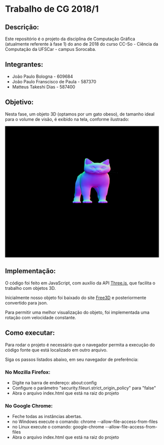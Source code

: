 # Trabalho de CG 2018/1

## Descrição:
Este repositório é o projeto da disciplina de Computação Gráfica (atualmente referente à fase 1) do ano de 2018 do curso CC-So - Ciência da Computação da UFSCar - campus Sorocaba.


## Integrantes:
- João Paulo Bologna - 609684
- João Paulo Franscisco de Paula - 587370
- Matteus Takeshi Dias - 587400


## Objetivo:
Nesta fase, um objeto 3D (optamos por um gato obeso), de tamanho ideal para o volume de visão, é exibido na tela, conforme ilustrado:

![](print.png)


## Implementação:
O código foi feito em JavaScript, com auxílio da API [Three.js], que facilita o trabalho com objetos 3D.

Inicialmente nosso objeto foi baixado do site [Free3D] e posteriormente convertido para json.

Para permitir uma melhor visualização do objeto, foi implementada uma rotação com velocidade constante.


## Como executar:
Para rodar o projeto é necessário que o navegador permita a execução do código fonte que está localizado em outro arquivo.

Siga os passos listados abaixo, em seu navegador de preferência:

### No Mozilla Firefox:
- Digite na barra de endereço: about:config
- Configure o parâmetro "security.fileuri.strict_origin_policy" para "false"
- Abra o arquivo index.html que está na raiz do projeto

### No Google Chrome:
- Feche todas as instâncias abertas.
- no Windows execute o comando: chrome --allow-file-access-from-files
- no Linux execute o comando: google-chrome --allow-file-access-from-files
- Abra o arquivo index.html que está na raiz do projeto

[Three.js]: <https://threejs.org/>
[Free3D]: <https://free3d.com/>
